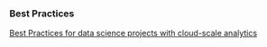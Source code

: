 ### Best Practices

[Best Practices for data science projects with cloud-scale analytics](https://learn.microsoft.com/en-us/azure/cloud-adoption-framework/scenarios/cloud-scale-analytics/best-practices/data-science-best-practices)


